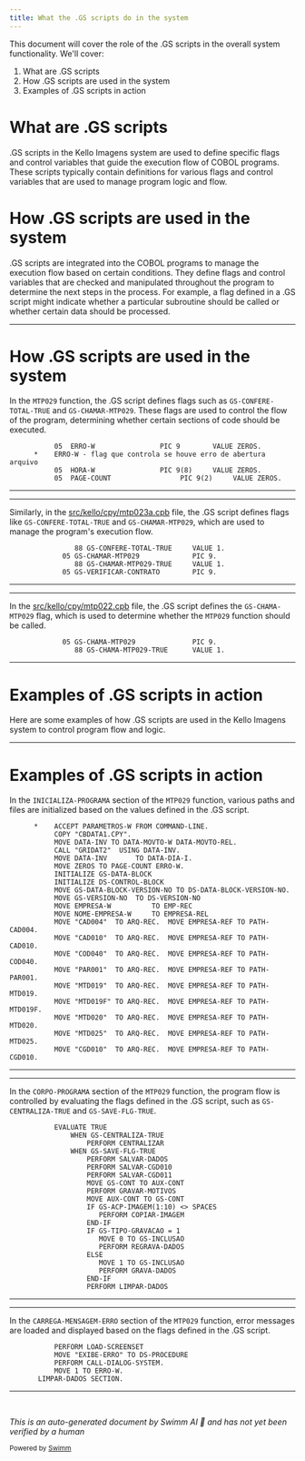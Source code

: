 ```yaml
---
title: What the .GS scripts do in the system
---
```

This document will cover the role of the .GS scripts in the overall system functionality. We'll cover:

1. What are .GS scripts
2. How .GS scripts are used in the system
3. Examples of .GS scripts in action

# What are .GS scripts

.GS scripts in the Kello Imagens system are used to define specific flags and control variables that guide the execution flow of COBOL programs. These scripts typically contain definitions for various flags and control variables that are used to manage program logic and flow.

# How .GS scripts are used in the system

.GS scripts are integrated into the COBOL programs to manage the execution flow based on certain conditions. They define flags and control variables that are checked and manipulated throughout the program to determine the next steps in the process. For example, a flag defined in a .GS script might indicate whether a particular subroutine should be called or whether certain data should be processed.

<SwmSnippet path="/src/kello/mtp029a.cbl" line="89">

---

# How .GS scripts are used in the system

In the <SwmToken path="src/kello/cpy/mtp023a.cpb" pos="82:7:7" line-data="             05 GS-CHAMAR-MTP029             PIC 9.">`MTP029`</SwmToken> function, the .GS script defines flags such as <SwmToken path="src/kello/cpy/mtp023a.cpb" pos="81:3:9" line-data="                88 GS-CONFERE-TOTAL-TRUE     VALUE 1.">`GS-CONFERE-TOTAL-TRUE`</SwmToken> and <SwmToken path="src/kello/cpy/mtp023a.cpb" pos="82:3:7" line-data="             05 GS-CHAMAR-MTP029             PIC 9.">`GS-CHAMAR-MTP029`</SwmToken>. These flags are used to control the flow of the program, determining whether certain sections of code should be executed.

```cobol
           05  ERRO-W                PIC 9        VALUE ZEROS.
      *    ERRO-W - flag que controla se houve erro de abertura arquivo
           05  HORA-W                PIC 9(8)     VALUE ZEROS.
           05  PAGE-COUNT                 PIC 9(2)     VALUE ZEROS.
```

---

</SwmSnippet>

<SwmSnippet path="/src/kello/cpy/mtp023a.cpb" line="81">

---

Similarly, in the <SwmPath>[src/kello/cpy/mtp023a.cpb](src/kello/cpy/mtp023a.cpb)</SwmPath> file, the .GS script defines flags like <SwmToken path="src/kello/cpy/mtp023a.cpb" pos="81:3:9" line-data="                88 GS-CONFERE-TOTAL-TRUE     VALUE 1.">`GS-CONFERE-TOTAL-TRUE`</SwmToken> and <SwmToken path="src/kello/cpy/mtp023a.cpb" pos="82:3:7" line-data="             05 GS-CHAMAR-MTP029             PIC 9.">`GS-CHAMAR-MTP029`</SwmToken>, which are used to manage the program's execution flow.

```cpb
                88 GS-CONFERE-TOTAL-TRUE     VALUE 1.
             05 GS-CHAMAR-MTP029             PIC 9.
                88 GS-CHAMAR-MTP029-TRUE     VALUE 1.
             05 GS-VERIFICAR-CONTRATO        PIC 9.
```

---

</SwmSnippet>

<SwmSnippet path="/src/kello/cpy/mtp022.cpb" line="54">

---

In the <SwmPath>[src/kello/cpy/mtp022.cpb](src/kello/cpy/mtp022.cpb)</SwmPath> file, the .GS script defines the <SwmToken path="src/kello/cpy/mtp022.cpb" pos="54:3:7" line-data="             05 GS-CHAMA-MTP029              PIC 9.">`GS-CHAMA-MTP029`</SwmToken> flag, which is used to determine whether the <SwmToken path="src/kello/cpy/mtp022.cpb" pos="54:7:7" line-data="             05 GS-CHAMA-MTP029              PIC 9.">`MTP029`</SwmToken> function should be called.

```cpb
             05 GS-CHAMA-MTP029              PIC 9.
                88 GS-CHAMA-MTP029-TRUE      VALUE 1.
```

---

</SwmSnippet>

# Examples of .GS scripts in action

Here are some examples of how .GS scripts are used in the Kello Imagens system to control program flow and logic.

<SwmSnippet path="/src/kello/mtp029a.cbl" line="207">

---

# Examples of .GS scripts in action

In the <SwmToken path="src/kello/mtp029a.cbl" pos="202:3:5" line-data="           PERFORM INICIALIZA-PROGRAMA.">`INICIALIZA-PROGRAMA`</SwmToken> section of the <SwmToken path="src/kello/cpy/mtp023a.cpb" pos="82:7:7" line-data="             05 GS-CHAMAR-MTP029             PIC 9.">`MTP029`</SwmToken> function, various paths and files are initialized based on the values defined in the .GS script.

```cobol
      *    ACCEPT PARAMETROS-W FROM COMMAND-LINE.
           COPY "CBDATA1.CPY".
           MOVE DATA-INV TO DATA-MOVTO-W DATA-MOVTO-REL.
           CALL "GRIDAT2"  USING DATA-INV.
           MOVE DATA-INV       TO DATA-DIA-I.
           MOVE ZEROS TO PAGE-COUNT ERRO-W.
           INITIALIZE GS-DATA-BLOCK
           INITIALIZE DS-CONTROL-BLOCK
           MOVE GS-DATA-BLOCK-VERSION-NO TO DS-DATA-BLOCK-VERSION-NO.
           MOVE GS-VERSION-NO  TO DS-VERSION-NO
           MOVE EMPRESA-W          TO EMP-REC
           MOVE NOME-EMPRESA-W     TO EMPRESA-REL
           MOVE "CAD004"  TO ARQ-REC.  MOVE EMPRESA-REF TO PATH-CAD004.
           MOVE "CAD010"  TO ARQ-REC.  MOVE EMPRESA-REF TO PATH-CAD010.
           MOVE "COD040"  TO ARQ-REC.  MOVE EMPRESA-REF TO PATH-COD040.
           MOVE "PAR001"  TO ARQ-REC.  MOVE EMPRESA-REF TO PATH-PAR001.
           MOVE "MTD019"  TO ARQ-REC.  MOVE EMPRESA-REF TO PATH-MTD019.
           MOVE "MTD019F" TO ARQ-REC.  MOVE EMPRESA-REF TO PATH-MTD019F.
           MOVE "MTD020"  TO ARQ-REC.  MOVE EMPRESA-REF TO PATH-MTD020.
           MOVE "MTD025"  TO ARQ-REC.  MOVE EMPRESA-REF TO PATH-MTD025.
           MOVE "CGD010"  TO ARQ-REC.  MOVE EMPRESA-REF TO PATH-CGD010.
```

---

</SwmSnippet>

<SwmSnippet path="/src/kello/mtp029a.cbl" line="358">

---

In the <SwmToken path="src/kello/mtp029a.cbl" pos="203:3:5" line-data="           PERFORM CORPO-PROGRAMA UNTIL GS-EXIT-FLG-TRUE.">`CORPO-PROGRAMA`</SwmToken> section of the <SwmToken path="src/kello/cpy/mtp023a.cpb" pos="82:7:7" line-data="             05 GS-CHAMAR-MTP029             PIC 9.">`MTP029`</SwmToken> function, the program flow is controlled by evaluating the flags defined in the .GS script, such as <SwmToken path="src/kello/mtp029a.cbl" pos="359:3:7" line-data="               WHEN GS-CENTRALIZA-TRUE">`GS-CENTRALIZA-TRUE`</SwmToken> and <SwmToken path="src/kello/mtp029a.cbl" pos="361:3:9" line-data="               WHEN GS-SAVE-FLG-TRUE">`GS-SAVE-FLG-TRUE`</SwmToken>.

```cobol
           EVALUATE TRUE
               WHEN GS-CENTRALIZA-TRUE
                   PERFORM CENTRALIZAR
               WHEN GS-SAVE-FLG-TRUE
                   PERFORM SALVAR-DADOS
                   PERFORM SALVAR-CGD010
                   PERFORM SALVAR-CGD011
                   MOVE GS-CONT TO AUX-CONT
                   PERFORM GRAVAR-MOTIVOS
                   MOVE AUX-CONT TO GS-CONT
                   IF GS-ACP-IMAGEM(1:10) <> SPACES
                      PERFORM COPIAR-IMAGEM
                   END-IF
                   IF GS-TIPO-GRAVACAO = 1
                      MOVE 0 TO GS-INCLUSAO
                      PERFORM REGRAVA-DADOS
                   ELSE
                      MOVE 1 TO GS-INCLUSAO
                      PERFORM GRAVA-DADOS
                   END-IF
                   PERFORM LIMPAR-DADOS
```

---

</SwmSnippet>

<SwmSnippet path="/src/kello/mtp029a.cbl" line="1189">

---

In the <SwmToken path="src/kello/mtp029a.cbl" pos="277:3:7" line-data="              PERFORM CARREGA-MENSAGEM-ERRO.">`CARREGA-MENSAGEM-ERRO`</SwmToken> section of the <SwmToken path="src/kello/cpy/mtp023a.cpb" pos="82:7:7" line-data="             05 GS-CHAMAR-MTP029             PIC 9.">`MTP029`</SwmToken> function, error messages are loaded and displayed based on the flags defined in the .GS script.

```cobol
           PERFORM LOAD-SCREENSET
           MOVE "EXIBE-ERRO" TO DS-PROCEDURE
           PERFORM CALL-DIALOG-SYSTEM.
           MOVE 1 TO ERRO-W.
       LIMPAR-DADOS SECTION.
```

---

</SwmSnippet>

&nbsp;

*This is an auto-generated document by Swimm AI 🌊 and has not yet been verified by a human*

<SwmMeta version="3.0.0" repo-id="Z2l0aHViJTNBJTNBa2VsbG8lM0ElM0Fzd2ltbWlv" repo-name="kello"><sup>Powered by [Swimm](/)</sup></SwmMeta>
